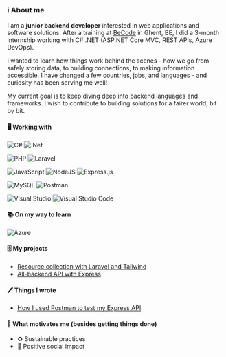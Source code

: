 ### ℹ️ About me

I am a **junior backend developer** interested in web applications and software solutions. After a training at [BeCode](https://becode.org/) in Ghent, BE, I did a 3-month internship working with C# .NET (ASP.NET Core MVC, REST APIs, Azure DevOps). 

I wanted to learn how things work behind the scenes - how we go from safely storing data, to building connections, to making information accessible. I have changed a few countries, jobs, and languages - and curiosity has been serving me well!

My current goal is to keep diving deep into backend languages and frameworks. I wish to contribute to building solutions for a fairer world, bit by bit.

#### 🖥️ Working with
![C#](https://img.shields.io/badge/c%23-%23239120.svg?style=for-the-badge&logo=c-sharp&logoColor=white) 
![.Net](https://img.shields.io/badge/.NET-5C2D91?style=for-the-badge&logo=.net&logoColor=white)

![PHP](https://img.shields.io/badge/php-%23777BB4.svg?style=for-the-badge&logo=php&logoColor=white)
![Laravel](https://img.shields.io/badge/laravel-%23FF2D20.svg?style=for-the-badge&logo=laravel&logoColor=white)

![JavaScript](https://img.shields.io/badge/javascript-%23323330.svg?style=for-the-badge&logo=javascript&logoColor=%23F7DF1E) 
![NodeJS](https://img.shields.io/badge/node.js-6DA55F?style=for-the-badge&logo=node.js&logoColor=white) 
![Express.js](https://img.shields.io/badge/express.js-%23404d59.svg?style=for-the-badge&logo=express&logoColor=%2361DAFB)

![MySQL](https://img.shields.io/badge/mysql-%2300f.svg?style=for-the-badge&logo=mysql&logoColor=white) 
![Postman](https://img.shields.io/badge/Postman-FF6C37?style=for-the-badge&logo=postman&logoColor=white)

![Visual Studio](https://img.shields.io/badge/Visual%20Studio-5C2D91.svg?style=for-the-badge&logo=visual-studio&logoColor=white)
![Visual Studio Code](https://img.shields.io/badge/Visual%20Studio%20Code-0078d7.svg?style=for-the-badge&logo=visual-studio-code&logoColor=white)

#### 📚 On my way to learn
![Azure](https://img.shields.io/badge/azure-%230072C6.svg?style=for-the-badge&logo=microsoftazure&logoColor=white)

#### 🗄️ My projects

- [Resource collection with Laravel and Tailwind](https://github.com/BiceSchembri/shiver-down-the-bookspine)
- [All-backend API with Express](https://github.com/BiceSchembri/express-API-tattoo)

#### 🖊️ Things I wrote
- [How I used Postman to test my Express API](https://dev.to/biceschembri/how-i-used-postman-to-test-my-express-api-1bk0)

#### 🦾 What motivates me (besides getting things done)
- ♻️ Sustainable practices
- 💙 Positive social impact






